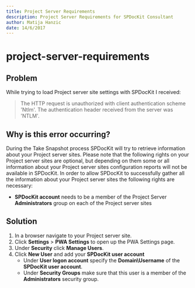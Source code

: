 ```yaml
---
title: Project Server Requirements
description: Project Server Requirements for SPDocKit Consultant
author: Matija Hanzic
date: 14/6/2017
---
```


# project-server-requirements

## Problem

While trying to load Project server site settings with SPDocKit I received:

> The HTTP request is unauthorized with client authentication scheme 'Ntlm'. The authentication header received from the server was 'NTLM'.

## Why is this error occurring?

During the Take Snapshot process SPDocKit will try to retrieve information about your Project server sites. Please note that the following rights on your Project server sites are optional, but depending on them some or all information about your Project server sites configuration reports will not be available in SPDocKit. In order to allow SPDocKit to successfully gather all the information about your Project server sites the following rights are necessary:

* **SPDocKit account** needs to be a member of the Project Server **Administrators** group on each of the Project server sites

## Solution

1. In a browser navigate to your Project server site.
2. Click **Settings** &gt; **PWA Settings** to open up the PWA Settings page.
3. Under **Security** click **Manage Users**.
4. Click **New User** and add your **SPDocKit user account** 
   * Under **User logon account** specify the **Domain\Username** of the **SPDocKit user account**.
   * Under **Security Groups** make sure that this user is a member of the **Administrators** security group.

